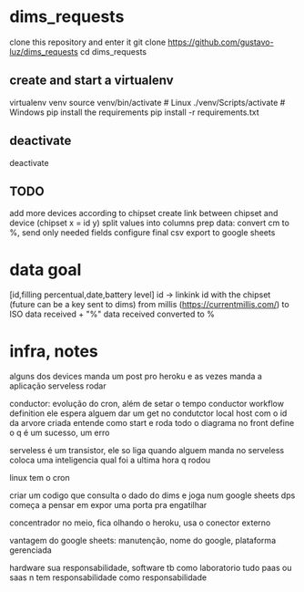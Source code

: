 # dims_requests
clone this repository and enter it
git clone https://github.com/gustavo-luz/dims_requests
cd dims_requests

## create and start a virtualenv

virtualenv venv
source venv/bin/activate # Linux
./venv/Scripts/activate # Windows
pip install the requirements
pip install -r requirements.txt



## deactivate
deactivate


## TODO


add more devices according to chipset
create link between chipset and device (chipset x = id y)
split values into columns
prep data: convert cm to %, send only needed fields 
configure final csv
export to google sheets



# data goal
[id,filling percentual,date,battery level]
id -> linkink id with the chipset (future can be a key sent to dims)
from millis (https://currentmillis.com/) to ISO
data received + "%"
data received converted to % 



# infra, notes 
alguns dos devices manda um post pro heroku e as vezes manda a aplicação serveless rodar

conductor: evolução do cron, além de setar o tempo
conductor workflow definition
ele espera alguem dar um get no condutctor local host com o id da arvore criada
entende como start e roda todo o diagrama
no front define o q é um sucesso, um erro

serveless é um transistor, ele so liga quando alguem manda
no serveless coloca uma inteligencia
qual foi a ultima hora q rodou 

linux tem o cron

criar um codigo que consulta o dado do dims e joga num google sheets
dps começa a pensar em expor uma porta pra engatilhar

concentrador no meio, fica olhando o heroku, usa o conector externo 

vantagem do google sheets: manutenção, nome do google, plataforma gerenciada

hardware sua responsabilidade, software tb como laboratorio
tudo paas ou saas
n tem responsabilidade como responsabilidade